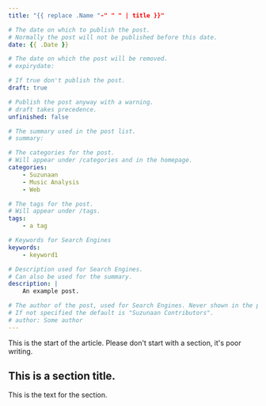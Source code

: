 ```yaml
---
title: "{{ replace .Name "-" " " | title }}"

# The date on which to publish the post.
# Normally the post will not be published before this date.
date: {{ .Date }}

# The date on which the post will be removed.
# expirydate: 

# If true don't publish the post.
draft: true

# Publish the post anyway with a warning.
# draft takes precedence.
unfinished: false

# The summary used in the post list.
# summary: 

# The categories for the post.
# Will appear under /categories and in the homepage.
categories:
    - Suzunaan
    - Music Analysis
    - Web

# The tags for the post.
# Will appear under /tags.
tags:
    - a tag

# Keywords for Search Engines
keywords:
    - keyword1

# Description used for Search Engines.
# Can also be used for the summary.
description: |
    An example post.

# The author of the post, used for Search Engines. Never shown in the post itself.
# If not specified the default is "Suzunaan Contributors".
# author: Some author
---
```


This is the start of the article.
Please don't start with a section, it's poor writing.

## This is a section title.

This is the text for the section.
